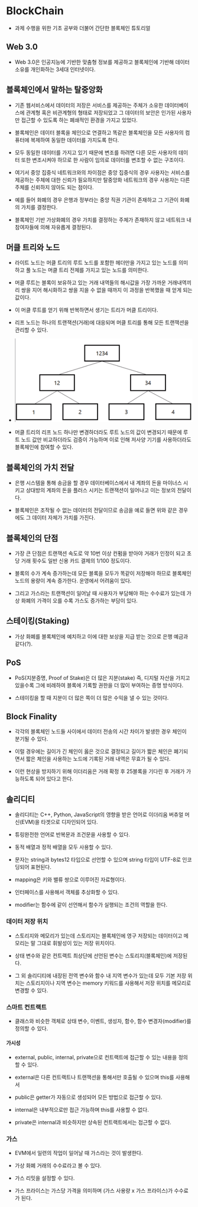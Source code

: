 # BlockChain

- 과제 수행을 위한 기초 공부와 더불어 간단한 블록체인 튜토리얼

## Web 3.0

- Web 3.0은 인공지능에 기반한 맞춤형 정보를 제공하고 블록체인에 기반해 데이터 소유를 개인화하는 3세대 인터넷이다.

## 블록체인에서 말하는 탈중앙화

- 기존 웹서비스에서 데이터의 저장은 서비스를 제공하는 주체가 소유한 데이터베이스에 관계형 혹은 비관계형의 형태로 저장되었고 그 데이터의 보안은 인가된 사용자만 접근할 수 있도록 하는 폐쇄적인 환경을 가지고 있었다.

- 블록체인은 데이터 블록을 체인으로 연결하고 똑같은 블록체인을 모든 사용자의 컴퓨터에 복제하여 동일한 데이터를 가지도록 한다.

- 모두 동일한 데이터를 가지고 있기 때문에 변조를 하려면 다른 모든 사용자의 데이터 또한 변조시켜야 하므로 한 사람이 임의로 데이터를 변조할 수 없는 구조이다.

- 여기서 중앙 집중식 네트워크와의 차이점은 중앙 집중식의 경우 사용자는 서비스를 제공하는 주체에 대한 신뢰가 필요하지만 탈중앙화 네트워크의 경우 사용자는 다른 주체를 신뢰하지 않아도 되는 점이다.

- 예를 들어 화폐의 경우 은행과 정부라는 중앙 직권 기관이 존재하고 그 기관이 화폐의 가치를 결정한다.

- 블록체인 기반 가상화폐의 경우 가치를 결정하는 주체가 존재하지 않고 네트워크 내 참여자들에 의해 자유롭게 결정된다.

## 머클 트리와 노드

- 라이트 노드는 머클 트리의 루트 노드를 포함한 헤더만을 가지고 있는 노드를 의미하고 풀 노드는 머클 트리 전체를 가지고 있는 노드를 의미한다.

- 머클 루트는 블록이 보유하고 있는 거래 내역들의 해시값을 가장 가까운 거래내역끼리 쌍을 지어 해시화하고 쌍을 지을 수 없을 때까지 이 과정을 반복했을 때 얻게 되는 값이다.

- 이 머클 루트를 얻기 위해 반복하면서 생기는 트리가 머클 트리이다.

- 리프 노드는 하나의 트랜잭션(거래)에 대응되며 머클 트리를 통해 모든 트랜잭션을 관리할 수 있다.

- ![image](./img/merkle.PNG)

- 머클 트리의 리프 노드 하나만 변경하더라도 루트 노드의 값이 변경되기 때문에 루트 노드 값만 비교하더라도 검증이 가능하며 이로 인해 저사양 기기를 사용하더라도 블록체인에 참여할 수 있다.

## 블록체인의 가치 전달

- 은행 시스템을 통해 송금을 할 경우 데이터베이스에서 내 계좌의 돈을 마이너스 시키고 상대방의 계좌의 돈을 플러스 시키는 트랜잭션이 일어나고 이는 정보의 전달이다.

- 블록체인은 조작될 수 없는 데이터의 전달이므로 송금을 예로 들면 위와 같은 경우에도 그 데이터 자체가 가치를 가진다.

## 블록체인의 단점

- 가장 큰 단점은 트랜잭션 속도로 약 10번 이상 컨펌을 받아야 거래가 인정이 되고 초당 거래 횟수도 일반 신용 카드 결제의 1/100 정도이다.

- 블록의 수가 계속 증가하는데 모든 블록을 모두가 똑같이 저장해야 하므로 블록체인 노드의 용량이 계속 증가한다. 운영에서 어려움이 있다.

- 그리고 가스라는 트랜잭션이 일어날 때 사용자가 부담해야 하는 수수료가 있는데 가상 화폐의 가격이 오를 수록 가스도 증가하는 부담이 있다.

## 스테이킹(Staking)

- 가상 화폐를 블록체인에 예치하고 이에 대한 보상을 지급 받는 것으로 은행 예금과 같다(?).

## PoS

- PoS(지분증명, Proof of Stake)은 더 많은 지분(stake) 즉, 디지털 자산을 가지고 있을수록 그에 비례하여 블록에 기록할 권한을 더 많이 부여하는 증명 방식이다.

- 스테이킹을 할 때 지분이 더 많은 쪽이 더 많은 수익을 낼 수 있는 것이다.

## Block Finality

- 각각의 블록체인 노드들 사이에서 데이터 전송의 시간 차이가 발생한 경우 체인이 분기될 수 있다.

- 이럴 경우에는 길이가 긴 체인이 옳은 것으로 결정되고 길이가 짧은 체인은 폐기되면서 짧은 체인을 사용하는 노드에 기록된 거래 내역은 무효가 될 수 있다.

- 이런 현상을 방지하기 위해 이더리움은 거래 확정 후 25블록을 기다린 후 거래가 가능하도록 되어 있다고 한다.

## 솔리디티

- 솔리디티는 C++, Python, JavaScript의 영향을 받은 언어로 이더리움 버츄얼 머신(EVM)을 타겟으로 디자인되어 있다.

- 튜링완전한 언어로 반복문과 조건문을 사용할 수 있다.

- 동적 배열과 정적 배열을 모두 사용할 수 있다.

- 문자는 string과 bytes12 타입으로 선언할 수 있으며 string 타입이 UTF-8로 인코딩되어 표현된다.

- mapping은 키와 밸류 쌍으로 이루어진 자료형이다.

- 인터페이스를 사용해서 객체를 추상화할 수 있다.

- modifier는 함수에 같이 선언해서 함수가 실행되는 조건의 역할을 한다.

### 데이터 저장 위치

- 스토리지와 메모리가 있는데 스토리지는 블록체인에 영구 저장되는 데이터이고 메모리는 말 그대로 휘발성이 있는 저장 위치이다.

- 상태 변수와 같은 컨트랙트 최상단에 선언된 변수는 스토리지(블록체인)에 저장된다.

- 그 외 솔리디티에 내장된 전역 변수와 함수 내 지역 변수가 있는데 모두 기본 저장 위치는 스토리지이나 지역 변수는 memory 키워드를 사용해서 저장 위치를 메모리로 변경할 수 있다.

### 스마트 컨트랙트

- 클래스와 비슷한 객체로 상태 변수, 이벤트, 생성자, 함수, 함수 변경자(modifier)를 정의할 수 있다.

#### 가시성

- external, public, internal, private으로 컨트랙트에 접근할 수 있는 내용을 정의할 수 있다.

- external은 다른 컨트랙트나 트랜잭션을 통해서만 호출될 수 있으며 this를 사용해서

- public은 getter가 자동으로 생성되어 모든 방법으로 접근할 수 있다.

- internal은 내부적으로만 접근 가능하며 this를 사용할 수 없다.

- private은 internal과 비슷하지만 상속된 컨트랙트에서는 접근할 수 없다.

### 가스

- EVM에서 일련의 작업이 일어날 때 가스라는 것이 발생한다.

- 가상 화폐 거래의 수수료라고 볼 수 있다.

- 가스 리밋을 설정할 수 있다.

- 가스 프라이스는 가스당 가격을 의미하며 (가스 사용량 x 가스 프라이스)가 수수료가 된다.
